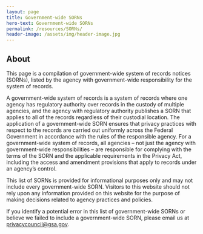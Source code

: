```yaml
---
layout: page
title: Government-wide SORNs
hero-text: Government-wide SORNs
permalink: /resources/SORNs/
header-image: /assets/img/header-image.jpg
---
```

## About
This page is a compilation of government-wide system of records notices (SORNs), listed by the agency with government-wide responsibility for the system of records.

A government-wide system of records is a system of records where one agency has regulatory authority over records in the custody of multiple agencies, and the agency with regulatory authority publishes a SORN that applies to all of the records regardless of their custodial location.  The application of a government-wide SORN ensures that privacy practices with respect to the records are carried out uniformly across the Federal Government in accordance with the rules of the responsible agency.  For a government-wide system of records, all agencies – not just the agency with government-wide responsibilities – are responsible for complying with the terms of the SORN and the applicable requirements in the Privacy Act, including the access and amendment provisions that apply to records under an agency’s control.

This list of SORNs is provided for informational purposes only and may not include every government-wide SORN.  Visitors to this website should not rely upon any information provided on this website for the purpose of making decisions related to agency practices and policies.

If you identify a potential error in this list of government-wide SORNs or believe we failed to include a government-wide SORN, please email us at privacycouncil@gsa.gov.
